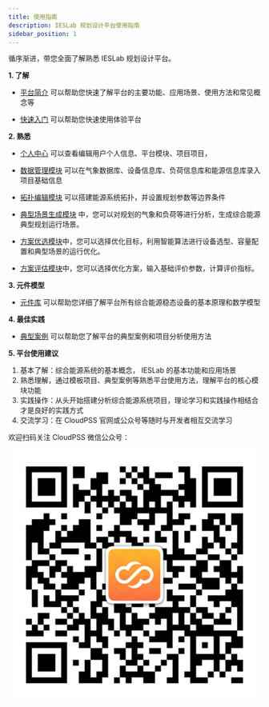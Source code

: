 ```yaml
---
title: 使用指南
description: IESLab 规划设计平台使用指南
sidebar_position: 1
---
```


循序渐进，带您全面了解熟悉 IESLab 规划设计平台。


**1. 了解**

* [平台简介](../10-introduction/index.md) 可以帮助您快速了解平台的主要功能、应用场景、使用方法和常见概念等

* [快速入门](../20-quickstart-guide/index.md) 可以帮助您快速使用体验平台


**2. 熟悉**

* [个人中心](../30-center/index.md) 可以查看编辑用户个人信息、平台模块、项目项目，

* [数据管理模块](../40-data-module/index.md) 可以在气象数据库、设备信息库、负荷信息库和能源信息库录入项目基础信息

* [拓扑编辑模块](../50-topology-module/index.md) 可以搭建能源系统拓扑，并设置规划参数等边界条件

* [典型场景生成模块](../60-typical-scenario-module/index.md) 中，您可以对规划的气象和负荷等进行分析，生成综合能源典型规划运行场景。

* [方案优选模块](../70-optimization-module/index.md)中，您可以选择优化目标，利用智能算法进行设备选型、容量配置和典型场景的运行优化。

* [方案评估模块](../80-evaluation-module/index.md)中，您可以选择优化方案，输入基础评价参数，计算评价指标。

**3. 元件模型**

* [元件库](../90-component/index.md) 可以帮助您详细了解平台所有综合能源稳态设备的基本原理和数学模型

**4. 最佳实践**

* [典型案例](../100-example/index.md) 可以帮助您了解平台的典型案例和项目分析使用方法

**5. 平台使用建议**

 1.	基本了解：综合能源系统的基本概念， IESLab 的基本功能和应用场景
 2.	熟悉理解，通过模板项目、典型案例等熟悉平台使用方法，理解平台的核心模块功能
 3.	实践操作：从头开始搭建分析综合能源系统项目，理论学习和实践操作相结合才是良好的实践方式
 4.	交流学习：在 CloudPSS 官网或公众号等随时与开发者相互交流学习

欢迎扫码关注 CloudPSS 微信公众号：

![CloudPSS =x300](./logo.png )